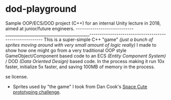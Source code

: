 # dod-playground

Sample OOP/ECS/DOD project (C++) for an internal Unity lecture in 2018, aimed at junior/future engineers.
----------------------------_________________________________________-------------------------------------------------------
This is a super-simple C++ "game" _(just a bunch of sprites moving around with very small amount of logic really)_ I made to
show how one might go from a very traditional OOP style GameObject/Component based code to an ECS _(Entity Component System)_ /
DOD _(Data Oriented Design)_ based code. In the process making it run 10x faster, initialize 5x faster, and saving 100MB of memory
in the process.

se license.
* Sprites used by "the game" I took from Dan Cook's [Space Cute prototyping challenge](http://www.lostgarden.com/2007/03/spacecute-prototyping-challenge.html).
